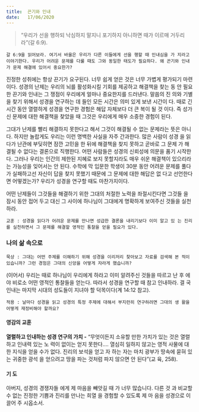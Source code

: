 ```yaml
---
title:  끈기와 인내
date:   17/06/2020
---
```


> <p></p>
> “우리가 선을 행하되 낙심하지 말지니 포기하지 아니하면 때가 이르매 거두리라”(갈 6:9).

`갈 6:9을 읽어보라. 여기서 바울은 우리가 다른 이들에게 선을 행할 때 인내심을 가
지라고 이야기한다. 우리가 어려운 문제를 다룰 때도 그와 동일한 태도가 필요하다. 왜
끈기와 인내가 문제 해결에 있어서 중요한가?`

진정한 성취에는 항상 끈기가 요구된다. 너무 쉽게 얻은 것은 너무 가볍게 평가되기
마련이다. 성경의 난제는 우리의 뇌를 활성화시킬 기회를 제공하고 해결책을 찾는 동
안 필요한 끈기와 인내는 그 쟁점이 우리에게 얼마나 중요한지를 드러낸다. 말씀의 진
의와 기별을 찾기 위해서 성경을 연구하는 데 들인 모든 시간은 의미 있게 보낸 시간이
다. 때로 긴 시간 동안 열렬하게 성경을 연구한 경험은 해답 자체보다 더 큰 복이 될 것
이다. 즉 성가신 문제에 대한 해결책을 찾았을 때 그것은 우리에게 매우 소중한 경험이
된다.

그대가 난제를 빨리 해결하지 못한다고 해서 그것이 해결될 수 없는 문제라는 뜻은
아니다. 하지만 놀랍게도 우리는 이런 명백한 사실을 자주 간과한다. 많은 사람이 성경
을 읽다가 난관에 부딪히면 잠깐 고민을 한 뒤에 해결책을 찾지 못하고 곧바로 그 문제
가 해결될 수 없다는 결론으로 직행한다. 어떤 사람들은 성경의 신뢰성에 의문을 품기
시작한다. 그러나 우리는 인간의 제한된 지혜로 보지 못할지라도 매우 쉬운 해결책이
있으리라는 가능성을 잊어서는 안 된다. 수학에 막 입문한 학생이 30분 동안 어려운
문제를 풀다가 실패하고선 자신이 답을 찾지 못했기 때문에 그 문제에 대한 해답은 없
다고 선언한다면 어떻겠는가? 우리가 성경을 연구할 때도 마찬가지이다.

어떤 난제들이 그것들을 해결하기 위한 그대의 처절한 노력을 좌절시킨다면 그것들
을 잠시 동안 접어 두고 대신 그 사이에 하나님이 그대에게 명확하게 보여주신 것들을
실천하라.

`교훈 : 성경을 읽다가 어려운 문제를 만나면 성급한 결론을 내리기보다 이미 알고 있
는 진리를 실천하면서 그 문제를 해결할 영적인 통찰을 얻을 필요가 있다.`

### 나의 삶 속으로

`묵상 : 그대는 어떤 주제를 이해하기 위해 성경을 이리저리 찾아보고 자료를 검색해 본
적이 있습니까? 그런 경험은 그대의 신앙을 어떻게 자라게 했습니까?`

(이어서) 우리는 때로 하나님이 우리에게 하라고 이미 알려주신 것들을 따르고 난 후
에야 비로소 어떤 영적인 통찰들을 얻는다. 따라서 성경을 연구할 때 참고 인내하라. 결
국 인내는 마지막 시대의 성도들이 지녀야 할 덕목이다(계 14:12 참고).

`적용 : 날마다 성경을 읽고 성경의 특정 주제에 대해서 부지런히 연구하려면 그대의 생
활을 어떻게 재정비해야 할까요?`

#### 영감의 교훈

**열렬하고 인내하는 성경 연구의 가치 -** “무엇이든지
소유할 만한 가치가 있는 것은 열렬하고 인내력 있는 노
력이 없이는 얻지 못한다.… 열심히 일하지 않고는 영적
사물에 대한 지식을 얻을 수가 없다. 진리의 보석을 얻고
자 하는 자는 마치 광부가 땅속에 묻혀 있는 귀중한 광석
을 얻으려고 땅을 파는 것처럼 파지 않으면 안 된다”(교
육, 258).

#### 기 도

아버지, 성경의 경쟁자들
에게 제 마음을 빼앗길 때
가 너무 많습니다. 다른 것
과 비교할 수 없는 진정한
기쁨과 진리를 만나는 희열
을 경험할 수 있도록 제 마
음을 성경으로 이끌어 주
시옵소서.